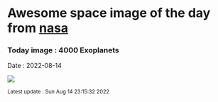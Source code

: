 
# Awesome space image of the day from [nasa](https://api.nasa.gov/)

### Today image : 4000 Exoplanets

Date : 2022-08-14


![](https://www.youtube.com/embed/aiFD_LBx2nM?rel=0)

<small>Latest update : Sun Aug 14 23:15:32 2022</small>


